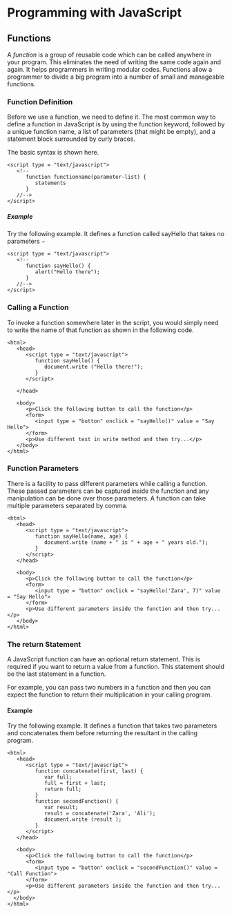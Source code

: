 # Programming with JavaScript


## Functions ##
A _function_ is a group of reusable code which can be called anywhere in your program. This eliminates the need of writing the same code again and again. It helps programmers in writing modular codes. Functions allow a programmer to divide a big program into a number of small and manageable functions.

### Function Definition ###
Before we use a function, we need to define it. The most common way to define a function in JavaScript is by using the function keyword, followed by a unique function name, a list of parameters (that might be empty), and a statement block surrounded by curly braces.

The basic syntax is shown here.
```
<script type = "text/javascript">
   <!--
      function functionname(parameter-list) {
         statements
      }
   //-->
</script>
```
##### **Example** #####  
Try the following example. It defines a function called sayHello that takes no parameters −
```
<script type = "text/javascript">
   <!--
      function sayHello() {
         alert("Hello there");
      }
   //-->
</script>
```


### Calling a Function ###
To invoke a function somewhere later in the script, you would simply need to write the name of that function as shown in the following code.
```
<html>
   <head>   
      <script type = "text/javascript">
         function sayHello() {
            document.write ("Hello there!");
         }
      </script>
      
   </head>
   
   <body>
      <p>Click the following button to call the function</p>      
      <form>
         <input type = "button" onclick = "sayHello()" value = "Say Hello">
      </form>      
      <p>Use different text in write method and then try...</p>
   </body>
</html>
```
### Function Parameters ###

There is a facility to pass different parameters while calling a function. These passed parameters can be captured inside the function and any manipulation can be done over those parameters. A function can take multiple parameters separated by comma.
```
<html>
   <head>   
      <script type = "text/javascript">
         function sayHello(name, age) {
            document.write (name + " is " + age + " years old.");
         }
      </script>      
   </head>
   
   <body>
      <p>Click the following button to call the function</p>      
      <form>
         <input type = "button" onclick = "sayHello('Zara', 7)" value = "Say Hello">
      </form>      
      <p>Use different parameters inside the function and then try...</p>
   </body>
</html>
```

### The return Statement ###
A JavaScript function can have an optional return statement. This is required if you want to return a value from a function. This statement should be the last statement in a function.

For example, you can pass two numbers in a function and then you can expect the function to return their multiplication in your calling program.

#### **Example** ###
Try the following example. It defines a function that takes two parameters and concatenates them before returning the resultant in the calling program.
```
<html>
   <head>  
      <script type = "text/javascript">
         function concatenate(first, last) {
            var full;
            full = first + last;
            return full;
         }
         function secondFunction() {
            var result;
            result = concatenate('Zara', 'Ali');
            document.write (result );
         }
      </script>      
   </head>
   
   <body>
      <p>Click the following button to call the function</p>      
      <form>
         <input type = "button" onclick = "secondFunction()" value = "Call Function">
      </form>      
      <p>Use different parameters inside the function and then try...</p>  
  </body>
</html>

```


